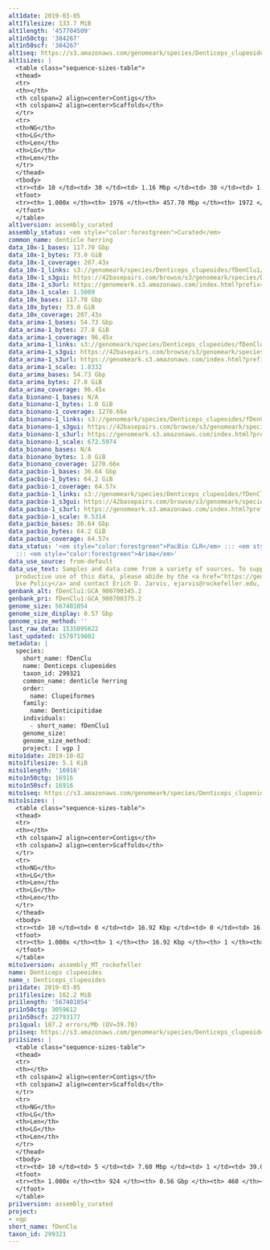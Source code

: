 ```yaml
---
alt1date: 2019-03-05
alt1filesize: 133.7 MiB
alt1length: '457704509'
alt1n50ctg: '384267'
alt1n50scf: '384267'
alt1seq: https://s3.amazonaws.com/genomeark/species/Denticeps_clupeoides/fDenClu1/assembly_curated/fDenClu1.alt.cur.20190305.fasta.gz
alt1sizes: |
  <table class="sequence-sizes-table">
  <thead>
  <tr>
  <th></th>
  <th colspan=2 align=center>Contigs</th>
  <th colspan=2 align=center>Scaffolds</th>
  </tr>
  <tr>
  <th>NG</th>
  <th>LG</th>
  <th>Len</th>
  <th>LG</th>
  <th>Len</th>
  </tr>
  </thead>
  <tbody>
  <tr><td> 10 </td><td> 30 </td><td> 1.16 Mbp </td><td> 30 </td><td> 1.16 Mbp </td></tr><tr><td> 20 </td><td> 79 </td><td> 0.80 Mbp </td><td> 79 </td><td> 0.80 Mbp </td></tr><tr><td> 30 </td><td> 146 </td><td> 0.61 Mbp </td><td> 146 </td><td> 0.61 Mbp </td></tr><tr><td> 40 </td><td> 229 </td><td> 497.30 Kbp </td><td> 229 </td><td> 497.30 Kbp </td></tr><tr style="background-color:#cccccc;"><td> 50 </td><td> 333 </td><td> 384.27 Kbp </td><td> 333 </td><td> 384.27 Kbp </td></tr><tr><td> 60 </td><td> 465 </td><td> 309.83 Kbp </td><td> 465 </td><td> 309.83 Kbp </td></tr><tr><td> 70 </td><td> 630 </td><td> 244.54 Kbp </td><td> 630 </td><td> 244.59 Kbp </td></tr><tr><td> 80 </td><td> 848 </td><td> 176.35 Kbp </td><td> 848 </td><td> 176.65 Kbp </td></tr><tr><td> 90 </td><td> 1159 </td><td> 115.29 Kbp </td><td> 1158 </td><td> 115.32 Kbp </td></tr><tr><td> 100 </td><td> 1975 </td><td> 164  bp </td><td> 1971 </td><td> 191  bp </td></tr></tbody>
  <tfoot>
  <tr><th> 1.000x </th><th> 1976 </th><th> 457.70 Mbp </th><th> 1972 </th><th> 457.70 Mbp </th></tr>
  </tfoot>
  </table>
alt1version: assembly_curated
assembly_status: <em style="color:forestgreen">Curated</em>
common_name: denticle herring
data_10x-1_bases: 117.70 Gbp
data_10x-1_bytes: 73.0 GiB
data_10x-1_coverage: 207.43x
data_10x-1_links: s3://genomeark/species/Denticeps_clupeoides/fDenClu1/genomic_data/10x/<br>
data_10x-1_s3gui: https://42basepairs.com/browse/s3/genomeark/species/Denticeps_clupeoides/fDenClu1/genomic_data/10x/
data_10x-1_s3url: https://genomeark.s3.amazonaws.com/index.html?prefix=species/Denticeps_clupeoides/fDenClu1/genomic_data/10x/
data_10x-1_scale: 1.5009
data_10x_bases: 117.70 Gbp
data_10x_bytes: 73.0 GiB
data_10x_coverage: 207.43x
data_arima-1_bases: 54.73 Gbp
data_arima-1_bytes: 27.8 GiB
data_arima-1_coverage: 96.45x
data_arima-1_links: s3://genomeark/species/Denticeps_clupeoides/fDenClu1/genomic_data/arima/<br>
data_arima-1_s3gui: https://42basepairs.com/browse/s3/genomeark/species/Denticeps_clupeoides/fDenClu1/genomic_data/arima/
data_arima-1_s3url: https://genomeark.s3.amazonaws.com/index.html?prefix=species/Denticeps_clupeoides/fDenClu1/genomic_data/arima/
data_arima-1_scale: 1.8332
data_arima_bases: 54.73 Gbp
data_arima_bytes: 27.8 GiB
data_arima_coverage: 96.45x
data_bionano-1_bases: N/A
data_bionano-1_bytes: 1.0 GiB
data_bionano-1_coverage: 1270.66x
data_bionano-1_links: s3://genomeark/species/Denticeps_clupeoides/fDenClu1/genomic_data/bionano/<br>
data_bionano-1_s3gui: https://42basepairs.com/browse/s3/genomeark/species/Denticeps_clupeoides/fDenClu1/genomic_data/bionano/
data_bionano-1_s3url: https://genomeark.s3.amazonaws.com/index.html?prefix=species/Denticeps_clupeoides/fDenClu1/genomic_data/bionano/
data_bionano-1_scale: 672.5974
data_bionano_bases: N/A
data_bionano_bytes: 1.0 GiB
data_bionano_coverage: 1270.66x
data_pacbio-1_bases: 36.64 Gbp
data_pacbio-1_bytes: 64.2 GiB
data_pacbio-1_coverage: 64.57x
data_pacbio-1_links: s3://genomeark/species/Denticeps_clupeoides/fDenClu1/genomic_data/pacbio/<br>
data_pacbio-1_s3gui: https://42basepairs.com/browse/s3/genomeark/species/Denticeps_clupeoides/fDenClu1/genomic_data/pacbio/
data_pacbio-1_s3url: https://genomeark.s3.amazonaws.com/index.html?prefix=species/Denticeps_clupeoides/fDenClu1/genomic_data/pacbio/
data_pacbio-1_scale: 0.5314
data_pacbio_bases: 36.64 Gbp
data_pacbio_bytes: 64.2 GiB
data_pacbio_coverage: 64.57x
data_status: '<em style="color:forestgreen">PacBio CLR</em> ::: <em style="color:forestgreen">10x</em>
  ::: <em style="color:forestgreen">Arima</em>'
data_use_source: from-default
data_use_text: Samples and data come from a variety of sources. To support fair and
  productive use of this data, please abide by the <a href="https://genome10k.soe.ucsc.edu/data-use-policies/">Data
  Use Policy</a> and contact Erich D. Jarvis, ejarvis@rockefeller.edu, with any questions.
genbank_alt: fDenClu1:GCA_900700345.2
genbank_pri: fDenClu1:GCA_900700375.2
genome_size: 567401054
genome_size_display: 0.57 Gbp
genome_size_method: ''
last_raw_data: 1535895622
last_updated: 1570719802
metadata: |
  species:
    short_name: fDenClu
    name: Denticeps clupeoides
    taxon_id: 299321
    common_name: denticle herring
    order:
      name: Clupeiformes
    family:
      name: Denticipitidae
    individuals:
      - short_name: fDenClu1
    genome_size:
    genome_size_method:
    project: [ vgp ]
mito1date: 2019-10-02
mito1filesize: 5.1 KiB
mito1length: '16916'
mito1n50ctg: 16916
mito1n50scf: 16916
mito1seq: https://s3.amazonaws.com/genomeark/species/Denticeps_clupeoides/fDenClu1/assembly_MT_rockefeller/fDenClu1.MT.20191002.fasta.gz
mito1sizes: |
  <table class="sequence-sizes-table">
  <thead>
  <tr>
  <th></th>
  <th colspan=2 align=center>Contigs</th>
  <th colspan=2 align=center>Scaffolds</th>
  </tr>
  <tr>
  <th>NG</th>
  <th>LG</th>
  <th>Len</th>
  <th>LG</th>
  <th>Len</th>
  </tr>
  </thead>
  <tbody>
  <tr><td> 10 </td><td> 0 </td><td> 16.92 Kbp </td><td> 0 </td><td> 16.92 Kbp </td></tr><tr><td> 20 </td><td> 0 </td><td> 16.92 Kbp </td><td> 0 </td><td> 16.92 Kbp </td></tr><tr><td> 30 </td><td> 0 </td><td> 16.92 Kbp </td><td> 0 </td><td> 16.92 Kbp </td></tr><tr><td> 40 </td><td> 0 </td><td> 16.92 Kbp </td><td> 0 </td><td> 16.92 Kbp </td></tr><tr style="background-color:#cccccc;"><td> 50 </td><td> 0 </td><td style="background-color:#ff8888;"> 16.92 Kbp </td><td> 0 </td><td style="background-color:#ff8888;"> 16.92 Kbp </td></tr><tr><td> 60 </td><td> 0 </td><td> 16.92 Kbp </td><td> 0 </td><td> 16.92 Kbp </td></tr><tr><td> 70 </td><td> 0 </td><td> 16.92 Kbp </td><td> 0 </td><td> 16.92 Kbp </td></tr><tr><td> 80 </td><td> 0 </td><td> 16.92 Kbp </td><td> 0 </td><td> 16.92 Kbp </td></tr><tr><td> 90 </td><td> 0 </td><td> 16.92 Kbp </td><td> 0 </td><td> 16.92 Kbp </td></tr><tr><td> 100 </td><td> 0 </td><td> 16.92 Kbp </td><td> 0 </td><td> 16.92 Kbp </td></tr></tbody>
  <tfoot>
  <tr><th> 1.000x </th><th> 1 </th><th> 16.92 Kbp </th><th> 1 </th><th> 16.92 Kbp </th></tr>
  </tfoot>
  </table>
mito1version: assembly_MT_rockefeller
name: Denticeps clupeoides
name_: Denticeps_clupeoides
pri1date: 2019-03-05
pri1filesize: 162.2 MiB
pri1length: '567401054'
pri1n50ctg: 3059612
pri1n50scf: 22793177
pri1qual: 107.2 errors/Mb (QV=39.70)
pri1seq: https://s3.amazonaws.com/genomeark/species/Denticeps_clupeoides/fDenClu1/assembly_curated/fDenClu1.pri.cur.20190305.fasta.gz
pri1sizes: |
  <table class="sequence-sizes-table">
  <thead>
  <tr>
  <th></th>
  <th colspan=2 align=center>Contigs</th>
  <th colspan=2 align=center>Scaffolds</th>
  </tr>
  <tr>
  <th>NG</th>
  <th>LG</th>
  <th>Len</th>
  <th>LG</th>
  <th>Len</th>
  </tr>
  </thead>
  <tbody>
  <tr><td> 10 </td><td> 5 </td><td> 7.60 Mbp </td><td> 1 </td><td> 39.02 Mbp </td></tr><tr><td> 20 </td><td> 14 </td><td> 6.22 Mbp </td><td> 2 </td><td> 36.91 Mbp </td></tr><tr><td> 30 </td><td> 24 </td><td> 4.99 Mbp </td><td> 4 </td><td> 34.21 Mbp </td></tr><tr><td> 40 </td><td> 36 </td><td> 3.91 Mbp </td><td> 6 </td><td> 25.34 Mbp </td></tr><tr style="background-color:#cccccc;"><td> 50 </td><td> 52 </td><td style="background-color:#88ff88;"> 3.06 Mbp </td><td> 8 </td><td style="background-color:#88ff88;"> 22.79 Mbp </td></tr><tr><td> 60 </td><td> 74 </td><td> 2.25 Mbp </td><td> 11 </td><td> 22.54 Mbp </td></tr><tr><td> 70 </td><td> 105 </td><td> 1.57 Mbp </td><td> 14 </td><td> 21.43 Mbp </td></tr><tr><td> 80 </td><td> 150 </td><td> 0.94 Mbp </td><td> 16 </td><td> 20.35 Mbp </td></tr><tr><td> 90 </td><td> 261 </td><td> 252.12 Kbp </td><td> 19 </td><td> 19.30 Mbp </td></tr><tr><td> 100 </td><td> 923 </td><td> 193  bp </td><td> 459 </td><td> 8.88 Kbp </td></tr></tbody>
  <tfoot>
  <tr><th> 1.000x </th><th> 924 </th><th> 0.56 Gbp </th><th> 460 </th><th> 0.57 Gbp </th></tr>
  </tfoot>
  </table>
pri1version: assembly_curated
project:
- vgp
short_name: fDenClu
taxon_id: 299321
---
```

